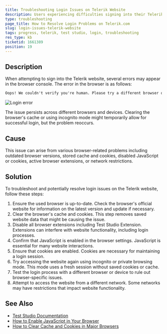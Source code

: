 ```yaml
---
title: Troubleshooting Login Issues on Telerik Website
description: Users experiencing difficulties signing into their Telerik accounts can follow these steps to troubleshoot the common causes.
type: troubleshooting
page_title: How to Resolve Login Problems on Telerik.com
slug: login-issues-telerik-website
tags: progress, telerik, test studio, login, troubleshooting
res_type: kb
ticketid: 1661389
position: 19
---
```


## Description

When attempting to sign into the Telerik website, several errors may appear in the browser console. The error in the browser is as follows: 

```HTML
Oops! We couldn't verify you're human. Please try a different browser or contact us for assistance. 
```

![Login error](/img/knowledge-base/telerik-login-kb/fig1.png)

The issue persists across different browsers and devices. Clearing the browser's cache or using incognito mode might temporarily allow for successful login, but the problem reoccurs.

## Cause

This issue can arise from various browser-related problems including outdated browser versions, stored cache and cookies, disabled JavaScript or cookies, active browser extensions, or network restrictions.

## Solution

To troubleshoot and potentially resolve login issues on the Telerik website, follow these steps:

1. Ensure the used browser is up-to-date. Check the browser's official website for information on the latest version and update if necessary.
2. Clear the browser's cache and cookies. This step removes saved website data that might be causing the issue.
3. Disable all browser extensions including Test Studio Extension. Extensions can interfere with website functionality, including login processes.
4. Confirm that JavaScript is enabled in the browser settings. JavaScript is essential for many website interactions.
5. Ensure that cookies are enabled. Cookies are necessary for maintaining a login session.
6. Try accessing the website again using incognito or private browsing mode. This mode uses a fresh session without saved cookies or cache.
7. Test the login process with a different browser or device to rule out browser-specific issues.
8. Attempt to access the website from a different network. Some networks may have restrictions that impact website functionality.



## See Also

- [Test Studio Documentation](https://docs.telerik.com/teststudio/)
- [How to Enable JavaScript in Your Browser](https://www.enable-javascript.com/)
- [How to Clear Cache and Cookies in Major Browsers](https://www.pcworld.com/article/242939/how-to-delete-cookies.html)
